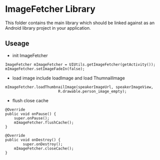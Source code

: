 ImageFetcher Library
=========================

This folder contains the main library which should be linked against as an
Android library project in your application.

Useage
-------
 * init ImageFetcher

```
ImageFetcher mImageFetcher = UIUtils.getImageFetcher(getActivity());
mImageFetcher.setImageFadeIn(false);
```
 * load image include loadImage and load ThumnailImage

```
mImageFetcher.loadThumbnailImage(speakerImageUrl, speakerImageView,
                        R.drawable.person_image_empty);
```
 * flush close cache

```
@Override
public void onPause() {
    super.onPause();
    mImageFetcher.flushCache();
}

@Override
public void onDestroy() {
        super.onDestroy();
    mImageFetcher.closeCache();
}
```

